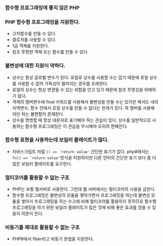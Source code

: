 ### 함수형 프로그래밍에 좋지 않은 PHP

### PHP 함수형 프로그래밍을 지원한다.
- 고차함수를 만들 수 있다.
- 클로저를 사용할 수 있다. 
- 1급 객체를 지원한다.
- 참조 투명한 객체 또는 함수를 만들 수 있다.

### 불변성에 대한 지원이 약하다.
- 상수는 항상 글로벌 변수가 된다. 로컬로 상수를 사용할 수는 없기 때문에 로컬 상수를 사용할 수 없어 가독성이 떨어지는 경우를 초래한다.
- 로컬의 상수는 항상 변경될 수 있는 위험을 안고 있기 때문에 참조 투명성을 위배하기 쉽다.
- 객체의 멤버변수에 final 키워드를 사용해서 불변성을 만들 수는 있지만 메서드 내의 지역변수, 함수 안에서 로컬 상수를 만들 수 없다는 한계가 있다. 꼭 멤버를 사용해야만 하는 불편함이 존재한다.
- 상수를 명명할 때 항상 대문자로 표기해야 하는 관습이 있다. 상수를 일반적으로 사용하는 함수형 프로그래밍은 이 관습을 무시해야 오히려 편해진다.

### 함수형 표현을 사용하는데 보일러 플레이트가 많다.
- 자바스크립트 처럼 ```() => 'return value'``` 간단한 표기가 없다. php8에서는 ```fn() => 'return value'```방식을 지원하지만 다른 언어의 간단한 표기 보다 좀 더 많은 보일러 플레이트를 요구한다.

### 멀티코어를 활용할 수 없는 구조
- PHP는 보통 웹서버로 사용한다. 그런데 웹 서버에서는 멀티코어의 사용을 금한다. 
- 함수형 프로그래밍은 불변성의 모듈을 쌓아가면서 프로그래밍을 하는데 불변성 모듈을 쌓아서 프로그래밍을 하는 수고에 비해 멀티코어를 활용하지 못하므로 함수형 프로그래밍을 하기 위한 보일러 플레이트가 많은 것에 비해 좋은 효과를 얻을 수 있을지 의문이 든다.

### 비동기를 제대로 활용할 수 없는 구조
- PHP8에서 fiber라고 비동기 문법을 지원한다.
